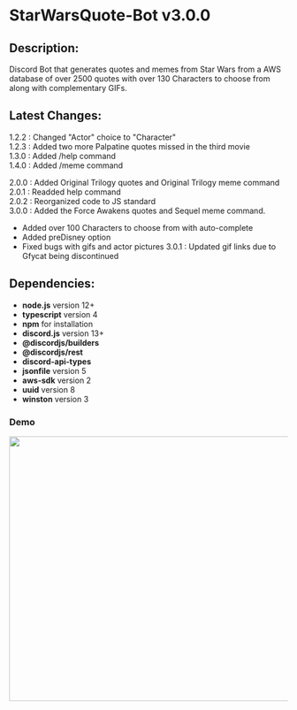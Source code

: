 # StarWarsQuote-Bot v3.0.0
## Description:
Discord Bot that generates quotes and memes from Star Wars from a AWS database of over 2500 quotes with over 130 Characters to choose from along with complementary GIFs.

## Latest Changes:
1.2.2 : Changed "Actor" choice to "Character" <br>
1.2.3 : Added two more Palpatine quotes missed in the third movie <br>
1.3.0 : Added /help command <br>
1.4.0 : Added /meme command <br>

2.0.0 : Added Original Trilogy quotes and Original Trilogy meme command <br>
2.0.1 : Readded help command <br>
2.0.2 : Reorganized code to JS standard <br>
3.0.0 : Added the Force Awakens quotes and Sequel meme command.
- Added over 100 Characters to choose from with auto-complete
- Added preDisney option
- Fixed bugs with gifs and actor pictures
3.0.1 : Updated gif links due to Gfycat being discontinued

## Dependencies:
* __node.js__ version 12+
* __typescript__ version 4
* __npm__ for installation
* __discord.js__ version 13+
* __@discordjs/builders__
* __@discordjs/rest__
* __discord-api-types__
* __jsonfile__ version 5
* __aws-sdk__ version 2
* __uuid__ version 8
* __winston__ version 3



### Demo
<img src="https://media.giphy.com/media/JAvQHituMxhmxAIqp9/giphy.gif" width="850" height="479"/>
